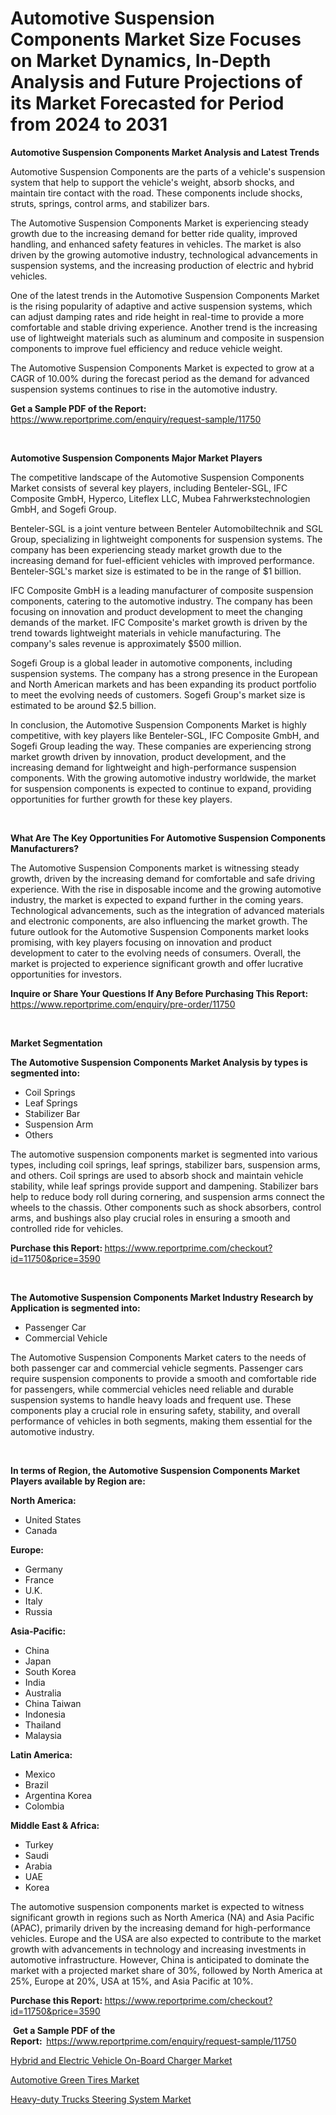 <p><h1>Automotive Suspension Components Market Size Focuses on Market Dynamics, In-Depth Analysis and Future Projections of its Market Forecasted for Period from 2024 to 2031</h1></p><p><strong>Automotive Suspension Components Market Analysis and Latest Trends</strong></p>
<p><p>Automotive Suspension Components are the parts of a vehicle's suspension system that help to support the vehicle's weight, absorb shocks, and maintain tire contact with the road. These components include shocks, struts, springs, control arms, and stabilizer bars.</p><p>The Automotive Suspension Components Market is experiencing steady growth due to the increasing demand for better ride quality, improved handling, and enhanced safety features in vehicles. The market is also driven by the growing automotive industry, technological advancements in suspension systems, and the increasing production of electric and hybrid vehicles.</p><p>One of the latest trends in the Automotive Suspension Components Market is the rising popularity of adaptive and active suspension systems, which can adjust damping rates and ride height in real-time to provide a more comfortable and stable driving experience. Another trend is the increasing use of lightweight materials such as aluminum and composite in suspension components to improve fuel efficiency and reduce vehicle weight.</p><p>The Automotive Suspension Components Market is expected to grow at a CAGR of 10.00% during the forecast period as the demand for advanced suspension systems continues to rise in the automotive industry.</p></p>
<p><strong>Get a Sample PDF of the Report:&nbsp;</strong> <a href="https://www.reportprime.com/enquiry/request-sample/11750">https://www.reportprime.com/enquiry/request-sample/11750</a></p>
<p>&nbsp;</p>
<p><strong>Automotive Suspension Components Major Market Players</strong></p>
<p><p>The competitive landscape of the Automotive Suspension Components Market consists of several key players, including Benteler-SGL, IFC Composite GmbH, Hyperco, Liteflex LLC, Mubea Fahrwerkstechnologien GmbH, and Sogefi Group. </p><p>Benteler-SGL is a joint venture between Benteler Automobiltechnik and SGL Group, specializing in lightweight components for suspension systems. The company has been experiencing steady market growth due to the increasing demand for fuel-efficient vehicles with improved performance. Benteler-SGL's market size is estimated to be in the range of $1 billion.</p><p>IFC Composite GmbH is a leading manufacturer of composite suspension components, catering to the automotive industry. The company has been focusing on innovation and product development to meet the changing demands of the market. IFC Composite's market growth is driven by the trend towards lightweight materials in vehicle manufacturing. The company's sales revenue is approximately $500 million.</p><p>Sogefi Group is a global leader in automotive components, including suspension systems. The company has a strong presence in the European and North American markets and has been expanding its product portfolio to meet the evolving needs of customers. Sogefi Group's market size is estimated to be around $2.5 billion.</p><p>In conclusion, the Automotive Suspension Components Market is highly competitive, with key players like Benteler-SGL, IFC Composite GmbH, and Sogefi Group leading the way. These companies are experiencing strong market growth driven by innovation, product development, and the increasing demand for lightweight and high-performance suspension components. With the growing automotive industry worldwide, the market for suspension components is expected to continue to expand, providing opportunities for further growth for these key players.</p></p>
<p>&nbsp;</p>
<p><strong>What Are The Key Opportunities For Automotive Suspension Components Manufacturers?</strong></p>
<p><p>The Automotive Suspension Components market is witnessing steady growth, driven by the increasing demand for comfortable and safe driving experience. With the rise in disposable income and the growing automotive industry, the market is expected to expand further in the coming years. Technological advancements, such as the integration of advanced materials and electronic components, are also influencing the market growth. The future outlook for the Automotive Suspension Components market looks promising, with key players focusing on innovation and product development to cater to the evolving needs of consumers. Overall, the market is projected to experience significant growth and offer lucrative opportunities for investors.</p></p>
<p><strong>Inquire or Share Your Questions If Any Before Purchasing This Report:</strong> <a href="https://www.reportprime.com/enquiry/pre-order/11750">https://www.reportprime.com/enquiry/pre-order/11750</a></p>
<p>&nbsp;</p>
<p><strong>Market Segmentation</strong></p>
<p><strong>The Automotive Suspension Components Market Analysis by types is segmented into:</strong></p>
<p><ul><li>Coil Springs</li><li>Leaf Springs</li><li>Stabilizer Bar</li><li>Suspension Arm</li><li>Others</li></ul></p>
<p><p>The automotive suspension components market is segmented into various types, including coil springs, leaf springs, stabilizer bars, suspension arms, and others. Coil springs are used to absorb shock and maintain vehicle stability, while leaf springs provide support and dampening. Stabilizer bars help to reduce body roll during cornering, and suspension arms connect the wheels to the chassis. Other components such as shock absorbers, control arms, and bushings also play crucial roles in ensuring a smooth and controlled ride for vehicles.</p></p>
<p><strong>Purchase this Report:&nbsp;</strong><a href="https://www.reportprime.com/checkout?id=11750&price=3590">https://www.reportprime.com/checkout?id=11750&price=3590</a></p>
<p>&nbsp;</p>
<p><strong>The Automotive Suspension Components Market Industry Research by Application is segmented into:</strong></p>
<p><ul><li>Passenger Car</li><li>Commercial Vehicle</li></ul></p>
<p><p>The Automotive Suspension Components Market caters to the needs of both passenger car and commercial vehicle segments. Passenger cars require suspension components to provide a smooth and comfortable ride for passengers, while commercial vehicles need reliable and durable suspension systems to handle heavy loads and frequent use. These components play a crucial role in ensuring safety, stability, and overall performance of vehicles in both segments, making them essential for the automotive industry.</p></p>
<p>&nbsp;</p>
<p><strong>In terms of Region, the Automotive Suspension Components Market Players available by Region are:</strong></p>
<p>
    <p> <strong> North America: </strong>
        <ul>
            <li>United States</li>
            <li>Canada</li>
        </ul>
        </p> 
    <p> <strong> Europe: </strong>
        <ul>
            <li>Germany</li>
            <li>France</li>
            <li>U.K.</li>
            <li>Italy</li>
            <li>Russia</li>
        </ul>
        </p> 
    <p> <strong> Asia-Pacific: </strong>
        <ul>
            <li>China</li>
            <li>Japan</li>
            <li>South Korea</li>
            <li>India</li>
            <li>Australia</li>
            <li>China Taiwan</li>
            <li>Indonesia</li>
            <li>Thailand</li>
            <li>Malaysia</li>
        </ul>
        </p> 
    <p> <strong> Latin America: </strong>
        <ul>
            <li>Mexico</li>
            <li>Brazil</li>
            <li>Argentina Korea</li>
            <li>Colombia</li>
        </ul>
        </p> 
    <p> <strong> Middle East & Africa: </strong>
        <ul>
            <li>Turkey</li>
            <li>Saudi</li>
            <li>Arabia</li>
            <li>UAE</li>
            <li>Korea</li>
        </ul>
    </p>
    </p>
<p><p>The automotive suspension components market is expected to witness significant growth in regions such as North America (NA) and Asia Pacific (APAC), primarily driven by the increasing demand for high-performance vehicles. Europe and the USA are also expected to contribute to the market growth with advancements in technology and increasing investments in automotive infrastructure. However, China is anticipated to dominate the market with a projected market share of 30%, followed by North America at 25%, Europe at 20%, USA at 15%, and Asia Pacific at 10%.</p></p>
<p><strong>Purchase this Report: </strong><a href="https://www.reportprime.com/checkout?id=11750&price=3590">https://www.reportprime.com/checkout?id=11750&price=3590</a></p>
<p>&nbsp;<strong>Get a Sample PDF of the Report:&nbsp;&nbsp;</strong><a href="https://www.reportprime.com/enquiry/request-sample/11750">https://www.reportprime.com/enquiry/request-sample/11750</a></p>
<p><strong></strong></p>
<p><p><a href="https://view.publitas.com/reportprime-1/hybrid-and-electric-vehicle-on-board-charger-market-insights-market-players-and-forecast-till-2030/">Hybrid and Electric Vehicle On-Board Charger Market</a></p><p><a href="https://view.publitas.com/reportprime-1/automotive-green-tires-market-size-share-trends-analysis-report-by-application-regional-outlook-competitive-strategies-and-segment-forecasts-2023-2030/">Automotive Green Tires Market</a></p><p><a href="https://view.publitas.com/reportprime-1/heavy-duty-trucks-steering-system-market-size-growth-and-forecast-from-2023-2030/">Heavy-duty Trucks Steering System Market</a></p></p>